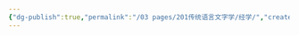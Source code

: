 ```yaml
---
{"dg-publish":true,"permalink":"/03 pages/201传统语言文字学/经学/","created":"2024-11-30T21:41:11.730+08:00","updated":"2025-03-01T23:11:35.468+08:00"}
---
```



